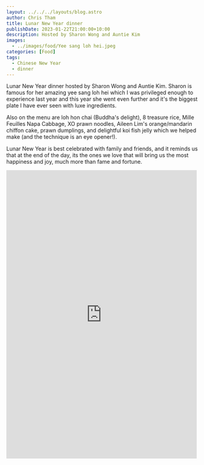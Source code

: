 ```yaml
---
layout: ../../../layouts/blog.astro
author: Chris Tham
title: Lunar New Year dinner
publishDate: 2023-01-22T21:00:00+10:00
description: Hosted by Sharon Wong and Auntie Kim
images:
  - ../images/food/Yee sang loh hei.jpeg
categories: [Food]
tags:
  - Chinese New Year
  - dinner
---
```


Lunar New Year dinner hosted by Sharon Wong and Auntie Kim. Sharon is famous for her amazing yee sang loh hei which I was privileged enough to experience last year and this year she went even further and it's the biggest plate I have ever seen with luxe ingredients.

Also on the menu are loh hon chai (Buddha's delight), 8 treasure rice, Mille Feuilles Napa Cabbage, XO prawn noodles, Aileen Lim's orange/mandarin chiffon cake, prawn dumplings, and delightful koi fish jelly which we helped make (and the technique is an eye opener!).

Lunar New Year is best celebrated with family and friends, and it reminds us that at the end of the day, its the ones we love that will bring us the most happiness and joy, much more than fame and fortune.

<iframe src="https://www.facebook.com/plugins/post.php?href=https%3A%2F%2Fwww.facebook.com%2Fchris1.tham%2Fposts%2Fpfbid02F5Dctq8uwy2EQZEDAxPA1ecvgRinhsAoBaXxYqsXPn9pUTuBLCTzGKMuYQ839P2Vl&show_text=true&width=500" width="500" height="755" style="border:none;overflow:hidden" scrolling="no" frameborder="0" allowfullscreen="true" allow="autoplay; clipboard-write; encrypted-media; picture-in-picture; web-share"></iframe>
